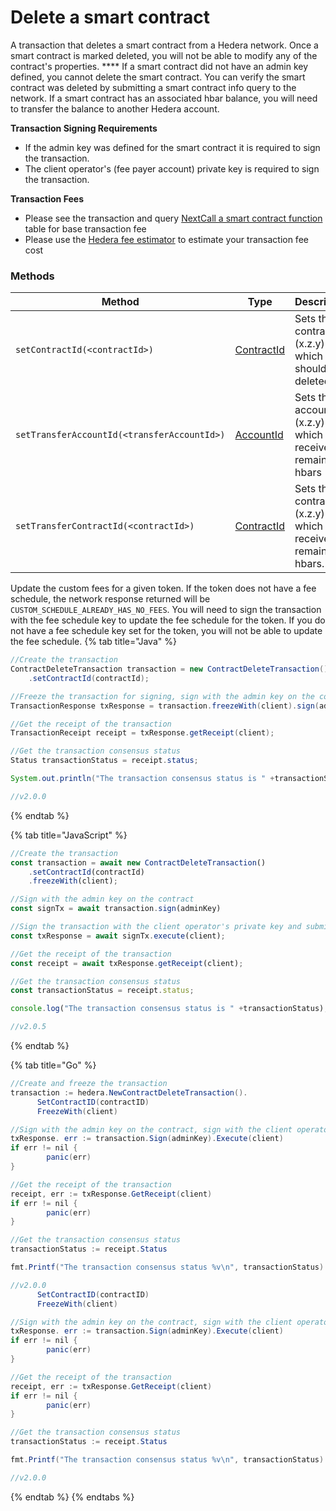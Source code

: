 # Delete a smart contract

A transaction that deletes a smart contract from a Hedera network. Once a smart contract is marked deleted, you will not be able to modify any of the contract's properties. \*\*\*\* If a smart contract did not have an admin key defined, you cannot delete the smart contract. You can verify the smart contract was deleted by submitting a smart contract info query to the network. If a smart contract has an associated hbar balance, you will need to transfer the balance to another Hedera account.

**Transaction Signing Requirements**

* If the admin key was defined for the smart contract it is required to sign the transaction.
* The client operator's (fee payer account) private key is required to sign the transaction.

**Transaction Fees**

* Please see the transaction and query [NextCall a smart contract function](http://127.0.0.1:5000/s/3UlLhrwSBZKwLvX6vlUX/docs/sdks/smart-contracts/call-a-smart-contract-function) table for base transaction fee
* Please use the [Hedera fee estimator](https://hedera.com/fees) to estimate your transaction fee cost

### Methods

| Method                                            | Type                                                                | Description                                                          | Requirement |
| ------------------------------------------------- | ------------------------------------------------------------------- | -------------------------------------------------------------------- | ----------- |
| `setContractId(<contractId>)`               | [ContractId](../../deprecated/sdks/specialized-types.md#contractid) | Sets the contract ID (x.z.y) which should be deleted.                | Required    |
| `setTransferAccountId(<transferAccountId>)` | [AccountId](../../deprecated/sdks/specialized-types.md#accountid)   | Sets the account ID (x.z.y) which will receive all remaining hbars   | Optional    |
| `setTransferContractId(<contractId>)`       | [ContractId](../../deprecated/sdks/specialized-types.md#contractid) | Sets the contract ID (x.z.y) which will receive all remaining hbars. | Optional    |

Update the custom fees for a given token. If the token does not have a fee schedule, the network response returned will be `CUSTOM_SCHEDULE_ALREADY_HAS_NO_FEES`. You will need to sign the transaction with the fee schedule key to update the fee schedule for the token. If you do not have a fee schedule key set for the token, you will not be able to update the fee schedule.
{% tab title="Java" %}
```java
//Create the transaction
ContractDeleteTransaction transaction = new ContractDeleteTransaction()
    .setContractId(contractId);

//Freeze the transaction for signing, sign with the admin key on the contract, sign with the client operator private key and submit to a Hedera network
TransactionResponse txResponse = transaction.freezeWith(client).sign(adminKey).execute(client);

//Get the receipt of the transaction
TransactionReceipt receipt = txResponse.getReceipt(client);

//Get the transaction consensus status
Status transactionStatus = receipt.status;

System.out.println("The transaction consensus status is " +transactionStatus);

//v2.0.0
```
{% endtab %}

{% tab title="JavaScript" %}
```javascript
//Create the transaction
const transaction = await new ContractDeleteTransaction()
    .setContractId(contractId)
    .freezeWith(client);

//Sign with the admin key on the contract
const signTx = await transaction.sign(adminKey)

//Sign the transaction with the client operator's private key and submit to a Hedera network
const txResponse = await signTx.execute(client);

//Get the receipt of the transaction
const receipt = await txResponse.getReceipt(client);

//Get the transaction consensus status
const transactionStatus = receipt.status;

console.log("The transaction consensus status is " +transactionStatus);

//v2.0.5
```
{% endtab %}

{% tab title="Go" %}
```java
//Create and freeze the transaction
transaction := hedera.NewContractDeleteTransaction().
      SetContractID(contractID)
      FreezeWith(client)

//Sign with the admin key on the contract, sign with the client operator private key and submit to a Hedera network
txResponse. err := transaction.Sign(adminKey).Execute(client)
if err != nil {
        panic(err)
}

//Get the receipt of the transaction
receipt, err := txResponse.GetReceipt(client)
if err != nil {
        panic(err)
}

//Get the transaction consensus status
transactionStatus := receipt.Status

fmt.Printf("The transaction consensus status %v\n", transactionStatus)

//v2.0.0
      SetContractID(contractID)
      FreezeWith(client)

//Sign with the admin key on the contract, sign with the client operator private key and submit to a Hedera network
txResponse. err := transaction.Sign(adminKey).Execute(client)
if err != nil {
        panic(err)
}

//Get the receipt of the transaction
receipt, err := txResponse.GetReceipt(client)
if err != nil {
        panic(err)
}

//Get the transaction consensus status
transactionStatus := receipt.Status

fmt.Printf("The transaction consensus status %v\n", transactionStatus)

//v2.0.0
```
{% endtab %}
{% endtabs %}
